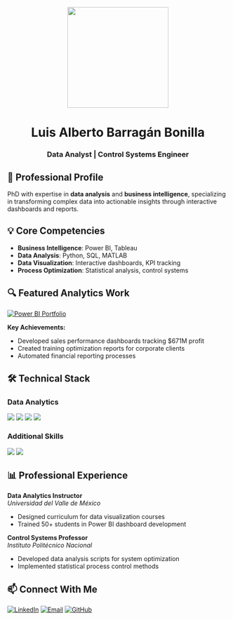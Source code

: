 <p align="center">
  <img src="https://miro.medium.com/max/2048/1*OohqW5DGh9CQS4hLY5FXzA.png" height="230"/>
</p>

<h1 align="center">Luis Alberto Barragán Bonilla</h1>
<h3 align="center">Data Analyst | Control Systems Engineer</h3>

## 🚀 Professional Profile

PhD with expertise in **data analysis** and **business intelligence**, specializing in transforming complex data into actionable insights through interactive dashboards and reports.

## 💡 Core Competencies

- **Business Intelligence**: Power BI, Tableau
- **Data Analysis**: Python, SQL, MATLAB
- **Data Visualization**: Interactive dashboards, KPI tracking
- **Process Optimization**: Statistical analysis, control systems

## 🔍 Featured Analytics Work

[![Power BI Portfolio](https://img.shields.io/badge/View_Power_BI_Portfolio-FF9E0F?style=for-the-badge&logo=powerbi&logoColor=black)](PowerBI-Dashboards/README.md)

**Key Achievements:**
- Developed sales performance dashboards tracking $671M profit
- Created training optimization reports for corporate clients
- Automated financial reporting processes

## 🛠️ Technical Stack

### Data Analytics
![](https://img.shields.io/badge/Power_BI-F2C811?style=for-the-badge&logo=powerbi&logoColor=black)
![](https://img.shields.io/badge/SQL-4479A1?style=for-the-badge&logo=mysql&logoColor=white)
![](https://img.shields.io/badge/Python-3776AB?style=for-the-badge&logo=python&logoColor=white)
![](https://img.shields.io/badge/Tableau-E97627?style=for-the-badge&logo=tableau&logoColor=white)

### Additional Skills
![](https://img.shields.io/badge/MATLAB-0076A8?style=for-the-badge&logo=mathworks&logoColor=white)
![](https://img.shields.io/badge/Git-F05032?style=for-the-badge&logo=git&logoColor=white)

## 📊 Professional Experience

**Data Analytics Instructor**  
*Universidad del Valle de México*  
- Designed curriculum for data visualization courses  
- Trained 50+ students in Power BI dashboard development  

**Control Systems Professor**  
*Instituto Politécnico Nacional*  
- Developed data analysis scripts for system optimization  
- Implemented statistical process control methods  

## 📫 Connect With Me

[![LinkedIn](https://img.shields.io/badge/Luis_Barragán-0077B5?style=for-the-badge&logo=linkedin&logoColor=white)](https://www.linkedin.com/in/LuisBarraganBonilla)
[![Email](https://img.shields.io/badge/Email-D14836?style=for-the-badge&logo=gmail&logoColor=white)](mailto:luis.bto08@gmail.com)
[![GitHub](https://img.shields.io/badge/Portfolio-181717?style=for-the-badge&logo=github&logoColor=white)](https://luisalbertobb94.github.io/)
